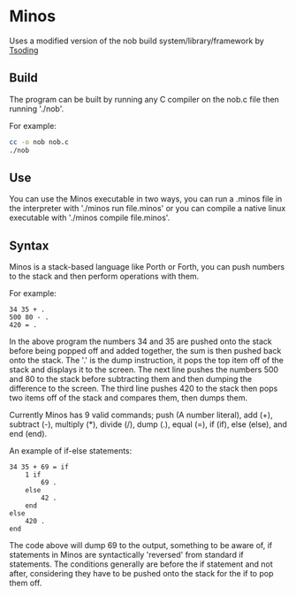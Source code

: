 # Minos

Uses a modified version of the nob build system/library/framework by [Tsoding](https://github.com/tsoding/)

## Build

The program can be built by running any C compiler on the nob.c file then running './nob'.

For example:
```bash
cc -o nob nob.c
./nob
```

## Use

You can use the Minos executable in two ways, you can run a .minos file in the interpreter with './minos run file.minos' or you can compile a native linux executable with './minos compile file.minos'.

## Syntax

Minos is a stack-based language like Porth or Forth, you can push numbers to the stack and then perform operations with them.

For example:

```minos
34 35 + .
500 80 - .
420 = .
```

In the above program the numbers 34 and 35 are pushed onto the stack before being popped off and added together, the sum is then pushed back onto the stack.
The '.' is the dump instruction, it pops the top item off of the stack and displays it to the screen.
The next line pushes the numbers 500 and 80 to the stack before subtracting them and then dumping the difference to the screen.
The third line pushes 420 to the stack then pops two items off of the stack and compares them, then dumps them.

Currently Minos has 9 valid commands; push (A number literal), add (+), subtract (-), multiply (*), divide (/), dump (.), equal (=), if (if), else (else), and end (end).

An example of if-else statements:

```minos
34 35 + 69 = if
	1 if
		69 .
	else
		42 .
	end
else
	420 .
end
```

The code above will dump 69 to the output, something to be aware of, if statements in Minos are syntactically 'reversed' from standard if statements.
The conditions generally are before the if statement and not after, considering they have to be pushed onto the stack for the if to pop them off.
